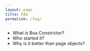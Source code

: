 ```yaml
---
layout: page
title: FAQ
permalink: /faq/
---
```


* What *is* Boa Constrictor?
* Who started it?
* Why is it better than page objects?
